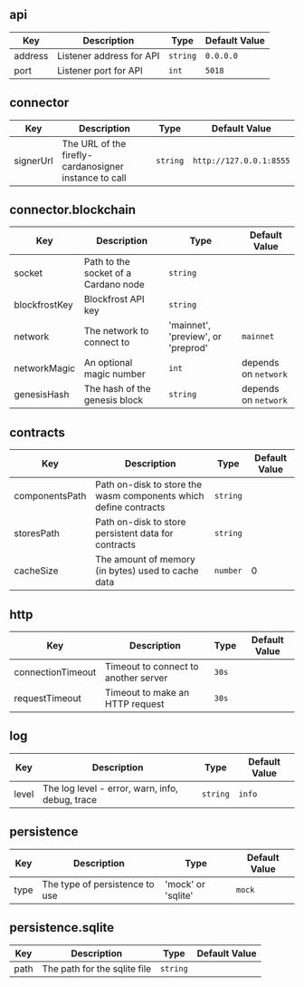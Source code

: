 ## api

|Key|Description|Type|Default Value|
|---|-----------|----|-------------|
|address|Listener address for API|`string`|`0.0.0.0`
|port|Listener port for API|`int`|`5018`

## connector

|Key|Description|Type|Default Value|
|---|-----------|----|-------------|
|signerUrl|The URL of the firefly-cardanosigner instance to call|`string`|`http://127.0.0.1:8555`

## connector.blockchain

|Key|Description|Type|Default Value|
|---|-----------|----|-------------|
|socket|Path to the socket of a Cardano node|`string`|
|blockfrostKey|Blockfrost API key|`string`|
|network|The network to connect to|'mainnet', 'preview', or 'preprod'|`mainnet`
|networkMagic|An optional magic number|`int`|depends on `network`
|genesisHash|The hash of the genesis block|`string`|depends on `network`

## contracts
|Key|Description|Type|Default Value|
|---|-----------|----|-------------|
|componentsPath|Path on-disk to store the wasm components which define contracts|`string`||
|storesPath|Path on-disk to store persistent data for contracts|`string`||
|cacheSize|The amount of memory (in bytes) used to cache data|`number`|0|

## http

|Key|Description|Type|Default Value|
|---|-----------|----|-------------|
|connectionTimeout|Timeout to connect to another server|`30s`
|requestTimeout|Timeout to make an HTTP request|`30s`

## log

|Key|Description|Type|Default Value|
|---|-----------|----|-------------|
|level|The log level - error, warn, info, debug, trace|`string`|`info`

## persistence

|Key|Description|Type|Default Value|
|---|-----------|----|-------------|
|type|The type of persistence to use|'mock' or 'sqlite'|`mock`

## persistence.sqlite

|Key|Description|Type|Default Value|
|---|-----------|----|-------------|
|path|The path for the sqlite file|`string`|
